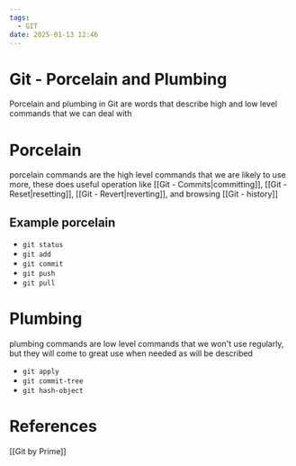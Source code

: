 ```yaml
---
tags:
  - GIT
date: 2025-01-13 12:46
---
```

# Git - Porcelain and Plumbing
Porcelain and plumbing in Git are words that describe high and low level commands that we can deal with

# Porcelain
porcelain commands are the high level commands that we are likely to use more, these does useful operation like [[Git - Commits|committing]], [[Git - Reset|resetting]], [[Git - Revert|reverting]], and browsing [[Git - history]]

## Example porcelain
- `git status`
- `git add`
- `git commit`
- `git push`
- `git pull`

# Plumbing
plumbing commands are low level commands that we won't use regularly, but they will come to great use when needed as will be described
- `git apply`
- `git commit-tree`
- `git hash-object`

# References
[[Git by Prime]]
